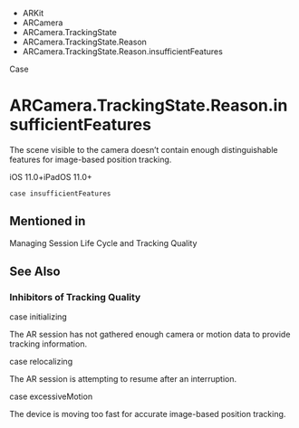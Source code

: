 

- ARKit
- ARCamera
- ARCamera.TrackingState
- ARCamera.TrackingState.Reason
-  ARCamera.TrackingState.Reason.insufficientFeatures 

Case

# ARCamera.TrackingState.Reason.insufficientFeatures

The scene visible to the camera doesn’t contain enough distinguishable features for image-based position tracking.

iOS 11.0+iPadOS 11.0+

``` source
case insufficientFeatures
```

## Mentioned in 

Managing Session Life Cycle and Tracking Quality

## See Also

### Inhibitors of Tracking Quality

case initializing

The AR session has not gathered enough camera or motion data to provide tracking information.

case relocalizing

The AR session is attempting to resume after an interruption.

case excessiveMotion

The device is moving too fast for accurate image-based position tracking.

